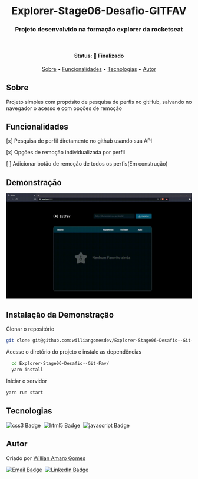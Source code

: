 <h1 align="center">
	Explorer-Stage06-Desafio-GITFAV
</h1>

<h3 align="center">
	Projeto desenvolvido na  formação explorer da rocketseat
</h3>&nbsp;

<h4 align="center">
	Status: 🚀 Finalizado
</h4>

<p align="center">
	<a href="#sobre">Sobre</a> •
	<a href="#funcionalidades">Funcionalidades</a> •
	<a href="#tecnologias">Tecnologias</a> •
	<a href="#autor">Autor</a> 
</p>

## Sobre

Projeto simples com propósito de pesquisa de perfis no gitHub, salvando no navegador o acesso e com opções de remoção

## Funcionalidades

[x] Pesquisa de perfil diretamente no github usando sua API

[x] Opções de remoção individualizada por perfil

[ ] Adicionar botão de remoção de todos os perfis(Em construção)

## Demonstração

<p align="center">
<img src="./assets/github/demonstration.gif">
</p>

## Instalação da Demonstração

Clonar o repositório

```bash
git clone git@github.com:williangomesdev/Explorer-Stage06-Desafio--Git-Fav.git
```
Acesse o diretório do projeto e instale as dependências
```bash
  cd Explorer-Stage06-Desafio--Git-Fav/
  yarn install
```
Iniciar o servidor 
```bash
yarn run start
```

## Tecnologias

<img src="https://img.shields.io/badge/CSS3-1572B6?style=for-the-badge&logo=css3&logoColor=white" alt="css3 Badge" height="25">&nbsp;
<img src="https://img.shields.io/badge/HTML5-E34F26?style=for-the-badge&logo=html5&logoColor=white" alt="html5 Badge" height="25">&nbsp;
<img src="https://img.shields.io/badge/JavaScript-F7DF1E?style=for-the-badge&logo=javascript&logoColor=black" alt="javascript Badge" height="25">&nbsp;

## Autor

Criado por [Willian Amaro Gomes](https://github.com/williangomesdev)

<a href="mailto:willianamaroti@gmail.com" target="_blank"><img src="https://img.shields.io/badge/willianamaroti@gmail.com-D14836?style=flat&logo=gmail&logoColor=white" alt="Email Badge" height="25"></a>&nbsp;
<a href="https://www.linkedin.com/in/williangomesdev" target="_blank"><img src="https://img.shields.io/badge/williangomesdev-0077B5?style=flat&logo=linkedin&logoColor=white" alt="LinkedIn Badge" height="25"></a>&nbsp;
<br clear="left"/>

